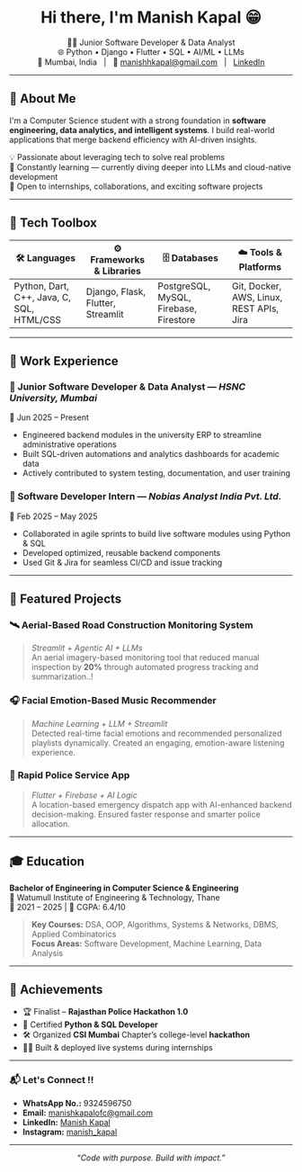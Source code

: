 <h1 align="center">Hi there, I'm Manish Kapal 😁</h1>

<p align="center">
  🧑‍💻 Junior Software Developer & Data Analyst <br>
  🌐 Python • Django • Flutter • SQL • AI/ML • LLMs <br>
  📍 Mumbai, India &nbsp;&nbsp;|&nbsp;&nbsp; 📧 <a href="mailto:manishhkapal@gmail.com">manishhkapal@gmail.com</a> &nbsp;&nbsp;|&nbsp;&nbsp; <a href="https://linkedin.com/in/manish-kapal">LinkedIn</a>
</p>

---

## 🚀 About Me

I'm a Computer Science student with a strong foundation in **software engineering, data analytics, and intelligent systems**. I build real-world applications that merge backend efficiency with AI-driven insights.

💡 Passionate about leveraging tech to solve real problems  
🧠 Constantly learning — currently diving deeper into LLMs and cloud-native development  
🤝 Open to internships, collaborations, and exciting software projects

---

## 🧰 Tech Toolbox

| 🛠️ Languages | ⚙️ Frameworks & Libraries | 🗄️ Databases | ☁️ Tools & Platforms |
|--------------|----------------------------|---------------|----------------------|
| Python, Dart, C++, Java, C, SQL, HTML/CSS | Django, Flask, Flutter, Streamlit | PostgreSQL, MySQL, Firebase, Firestore | Git, Docker, AWS, Linux, REST APIs, Jira |

---

## 💼 Work Experience

### 🔹 Junior Software Developer & Data Analyst — *HSNC University, Mumbai*  
📅 Jun 2025 – Present  
- Engineered backend modules in the university ERP to streamline administrative operations  
- Built SQL-driven automations and analytics dashboards for academic data  
- Actively contributed to system testing, documentation, and user training  

### 🔹 Software Developer Intern — *Nobias Analyst India Pvt. Ltd.*  
📅 Feb 2025 – May 2025  
- Collaborated in agile sprints to build live software modules using Python & SQL  
- Developed optimized, reusable backend components  
- Used Git & Jira for seamless CI/CD and issue tracking  

---

## 🧠 Featured Projects

### 🛰️ **Aerial-Based Road Construction Monitoring System**  
> *Streamlit + Agentic AI + LLMs*  
An aerial imagery-based monitoring tool that reduced manual inspection by **20%** through automated progress tracking and summarization..!

### 🎧 **Facial Emotion-Based Music Recommender**  
> *Machine Learning + LLM + Streamlit*  
Detected real-time facial emotions and recommended personalized playlists dynamically. Created an engaging, emotion-aware listening experience.

### 🚨 **Rapid Police Service App**  
> *Flutter + Firebase + AI Logic*  
A location-based emergency dispatch app with AI-enhanced backend decision-making. Ensured faster response and smarter police allocation.

---

## 🎓 Education

**Bachelor of Engineering in Computer Science & Engineering**  
📍 Watumull Institute of Engineering & Technology, Thane  
📅 2021 – 2025 | 🎯 CGPA: 6.4/10  
> **Key Courses:** DSA, OOP, Algorithms, Systems & Networks, DBMS, Applied Combinatorics  
> **Focus Areas:** Software Development, Machine Learning, Data Analysis

---

## 🏅 Achievements

- 🏆 Finalist – **Rajasthan Police Hackathon 1.0**  
- 🧾 Certified **Python & SQL Developer**  
- 🛠️ Organized **CSI Mumbai** Chapter’s college-level **hackathon**  
- 👨‍💻 Built & deployed live systems during internships

---

### 📬 Let's Connect !!


- **WhatsApp No.:** 9324596750
- **Email:** [manishkapalofc@gmail.com](mailto:manishkapalofc@gmail.com)
- **LinkedIn:** [Manish Kapal](https://www.linkedin.com/in/manish-kapal/)
- **Instagram:** [manish_kapal](https://www.instagram.com/manish_kapal/profilecard/?igsh=d3pyMmlieHkycmJ1)

---

<p align="center"><i>“Code with purpose. Build with impact.”</i></p>
